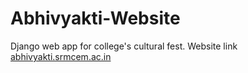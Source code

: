 # Abhivyakti-Website
Django web app for college's cultural fest.
Website link [abhivyakti.srmcem.ac.in](http://abhivyakti.srmcem.ac.in/)